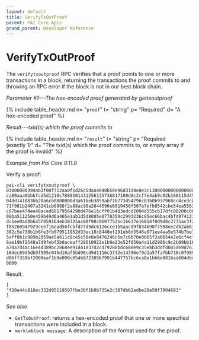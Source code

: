 ```yaml
---
layout: default
title: VerifyTxOutProof
parent: PAI Core Apis
grand_parent: Developer Reference
---
```


VerifyTxOutProof
=======================

The `verifytxoutproof` RPC verifies that a proof points to one or more transactions in a block, returning the transactions the proof commits to and throwing an RPC error if the block is not in our best block chain.

*Parameter #1---The hex-encoded proof generated by gettxoutproof*

{% include table_header.md
  n= "`proof`"
  t= "string"
  p= "Required"
  d= "A hex-encoded proof"
%}

*Result---txid(s) which the proof commits to*

{% include table_header.md
  n= "`result`"
  t= "string"
  p= "Required<br>(exactly 1)"
  d= "The txid(s) which the proof commits to, or empty array if the proof is invalid"
%}

*Example from Pai Core 0.11.0*

Verify a proof:

```
pai-cli verifytxoutproof \
03000000394ab3f08f712aa0f1d26c5daa4040b50e96d31d4e8e3c130000000000000000\
ca89aaa0bbbfcd5d1210c7888501431256135736817100d8c2cf7e4ab9c02b168115d455\
04dd1418836b20a6cb0800000d3a61beb3859abf1b773d54796c83b0b937968cc4ce3c0f\
71f981b2407a3241cb8908f2a88ac90a2844596e6019450f507e7efb8542cbe54ea55634\
c87bee474ee48aced68179564290d476e16cff01b483edcd2004d555c617dfc08200c083\
08ba511250e459b49d6a465e1ab1d5d8005e0778359c2993236c85ec66bac4bfd974131a\
dc1ee0ad8b645f459164eb38325ac88f98c9607752bc1b637e16814f0d9d8c2775ac3f20\
f85260947929ceef16ead56fcbfd77d9dc6126cce1b5aacd9f834690f7508ee2db2ab67d\
382c5e738b1b6fe3fb079511952d33ec18c8440ef291eb8d3546a971ee4aa5e574b7be7f\
5aff0b1c989b2059ae5a611c8ce5c58e8e8476246c5e7c6b70e0065f2a6654e2e6cf4efb\
6ae19bf2548a7d9febf5b0aceaff28610922e1b9e23e52f650a4a11d2986c9c2b09bb168\
a70a7d4ac16e4d389bc2868ee91da1837d2cd79288bdc680e9c35ebb3ddfd045d69d767b\
164ec69d5db9f995c045d10af5bd90cd9d1116c3732e14796ef9d1a57fa7bb718c07989e\
d06ff359bf2009eaf1b9e000c054b87230567991b447757bc6ca8e1bb6e9816ad604dbd6\
0600
```

Result:

```
[
"f20e44c818ec332d95119507fbe36f1b8b735e2c387db62adbe28e50f7904683"
]
```

*See also*

* `GetTxOutProof`: returns a hex-encoded proof that one or more specified transactions were included in a block.
* `merkleblock message`:  A description of the format used for the proof.
